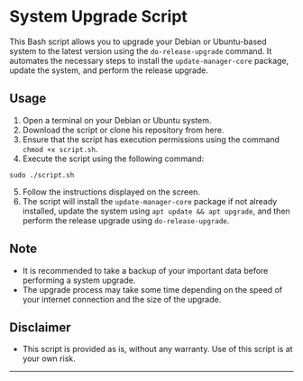 # System Upgrade Script

This Bash script allows you to upgrade your Debian or Ubuntu-based system to the latest version using the `do-release-upgrade` command. It automates the necessary steps to install the `update-manager-core` package, update the system, and perform the release upgrade.

## Usage

1. Open a terminal on your Debian or Ubuntu system.
2. Download the script or clone his repository from here.
3. Ensure that the script has execution permissions using the command `chmod +x script.sh`.
4. Execute the script using the following command:

`sudo ./script.sh`


5. Follow the instructions displayed on the screen.
6. The script will install the `update-manager-core` package if not already installed, update the system using `apt update && apt upgrade`, and then perform the release upgrade using `do-release-upgrade`.

## Note

- It is recommended to take a backup of your important data before performing a system upgrade.
- The upgrade process may take some time depending on the speed of your internet connection and the size of the upgrade.

## Disclaimer

- This script is provided as is, without any warranty. Use of this script is at your own risk.

---

